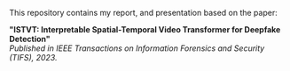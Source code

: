 This repository contains my report, and presentation based on the paper:

**"ISTVT: Interpretable Spatial-Temporal Video Transformer for Deepfake Detection"**  
*Published in IEEE Transactions on Information Forensics and Security (TIFS), 2023.*
